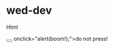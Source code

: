 # wed-dev
Html
<script>
  console.log("hello world");
</script>

<script src="js/script.js"></script>

<button></button> onclick="alert(boom!);">do not press!</button>
